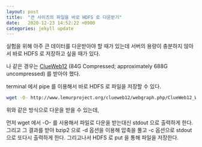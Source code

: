 ```yaml
---
layout: post
title:  "큰 사이즈의 파일을 바로 HDFS 로 다운받기"
date:   2020-12-23 14:52:22 +0900
categories: jekyll update
---
```


실험을 위해 아주 큰 데이터를 다운받아야 할 때가 있는데 서버의 용량이 충분하지 않아서 바로 HDFS 로 저장하고 싶을 때가 있다.

나 같은 경우는 [ClueWeb12](http://www.lemurproject.org/clueweb12/webgraph.php/) (84G Compressed; approximately 688G uncompressed) 를 받아야 했다.  

terminal 에서 pipe 를 이용해서 바로 HDFS 로 파일을 저장할 수 있다.

```bash
wget -O- http://www.lemurproject.org/clueweb12/webgraph.php/ClueWeb12_WebGraph_v2_0.txt.bz2 | bzip2 -dc | hdfs dfs -put - cw12.tsv
```

위와 같은 방식으로 다운을 받을 수 있는데,

먼저 wget 에서 -O- 를 사용해서 파일로 다운을 받는대신 stdout 으로 출력하게 한다. 그리고 그 결과를 받아 bzip2 으로 -d 옵션을 이용해 압축을 풀고 -c 옵션으로 stdout 으로 또다시 출력하게 한다. 그리고나서 HDFS 로 put 을 통해 파일을 저장한다.
 
